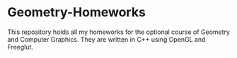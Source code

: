 Geometry-Homeworks
==================

This repository holds all my homeworks for the optional course of Geometry and Computer Graphics.
They are written in C++ using OpenGL and Freeglut.
